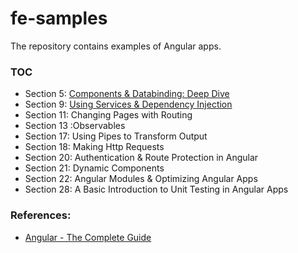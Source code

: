 # fe-samples
The repository contains examples of Angular apps.

### TOC
* Section 5: [Components & Databinding: Deep Dive](https://github.com/ebd622/fe-samples/tree/master/cmp-databinding)
* Section 9: [Using Services & Dependency Injection](ebd622/fe-samples/tree/master/services)
* Section 11: Changing Pages with Routing
* Section 13 :Observables
* Section 17: Using Pipes to Transform Output
* Section 18: Making Http Requests
* Section 20: Authentication & Route Protection in Angular
* Section 21: Dynamic Components
* Section 22: Angular Modules & Optimizing Angular Apps
* Section 28: A Basic Introduction to Unit Testing in Angular Apps

### References:
* [Angular - The Complete Guide](https://www.udemy.com/course/the-complete-guide-to-angular-2/)
